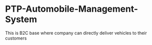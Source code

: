 # PTP-Automobile-Management-System
This is B2C base where company can directly deliver vehicles to their customers
